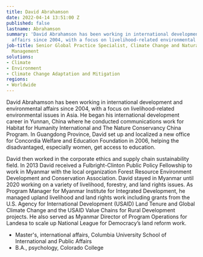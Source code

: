 ```yaml
---
title: David Abrahamson
date: 2022-04-14 13:51:00 Z
published: false
lastname: Abrahamson
summary: 'David Abrahamson has been working in international development and environmental
  affairs since 2004, with a focus on livelihood-related environmental issues in Asia. '
job-title: Senior Global Practice Specialist, Climate Change and Natural Resources
  Management
solutions:
- Climate
- Environment
- Climate Change Adaptation and Mitigation
regions:
- Worldwide
---
```


David Abrahamson has been working in international development and environmental affairs since 2004, with a focus on livelihood-related environmental issues in Asia. He began his international development career in Yunnan, China where he conducted communications work for Habitat for Humanity International and The Nature Conservancy China Program. In Guangdong Province, David set up and localized a new office for Concordia Welfare and Education Foundation in 2006, helping the disadvantaged, especially women, get access to education. 

David then worked in the corporate ethics and supply chain sustainability field. In 2013 David received a Fulbright-Clinton Public Policy Fellowship to work in Myanmar with the local organization Forest Resource Environment Development and Conservation Association. David stayed in Myanmar until 2020 working on a variety of livelihood, forestry, and land rights issues. As Program Manager for Myanmar Institute for Integrated Development, he managed upland livelihood and land rights work including grants from the U.S. Agency for International Development (USAID) Land Tenure and Global Climate Change and the USAID Value Chains for Rural Development projects. He also served as Myanmar Director of Program Operations for Landesa to scale up National League for Democracy’s land reform work. 

* Master's, international affairs, Columbia University School of International and Public Affairs
* B.A., psychology, Colorado College